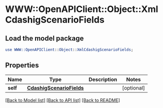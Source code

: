 # WWW::OpenAPIClient::Object::XmlCdashigScenarioFields

## Load the model package
```perl
use WWW::OpenAPIClient::Object::XmlCdashigScenarioFields;
```

## Properties
Name | Type | Description | Notes
------------ | ------------- | ------------- | -------------
**self** | [**CdashigScenarioFields**](CdashigScenarioFields.md) |  | [optional] 

[[Back to Model list]](../README.md#documentation-for-models) [[Back to API list]](../README.md#documentation-for-api-endpoints) [[Back to README]](../README.md)


